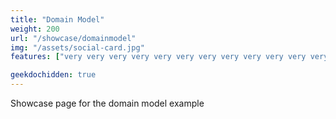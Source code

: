 ```yaml
---
title: "Domain Model"
weight: 200
url: "/showcase/domainmodel"
img: "/assets/social-card.jpg"
features: ["very very very very very very very very very very very very very very very very very very long feature name"]

geekdochidden: true
---
```


Showcase page for the domain model example